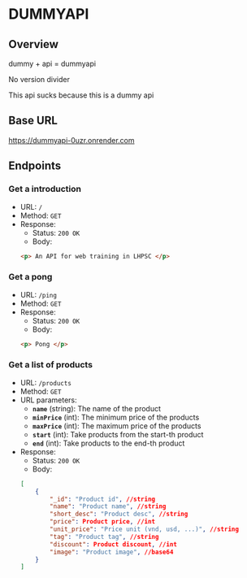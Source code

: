 # DUMMYAPI

## Overview
dummy + api = dummyapi

No version divider

This api sucks because this is a dummy api

## Base URL

https://dummyapi-0uzr.onrender.com

## Endpoints

### Get a introduction

- URL: `/`
- Method: `GET`
- Response:
    - Status: `200 OK`
    - Body:
    ```html
    <p> An API for web training in LHPSC </p>
    ```

### Get a pong

- URL: `/ping`
- Method: `GET`
- Response:
    - Status: `200 OK`
    - Body:
    ```html
    <p> Pong </p>
    ```

### Get a list of products

- URL: `/products`
- Method: `GET`
- URL parameters:
    - **`name`** (string): The name of the product
    - **`minPrice`** (int): The minimum price of the products
    - **`maxPrice`** (int): The maximum price of the products
    - **`start`** (int): Take products from the start-th product
    - **`end`** (int): Take products to the end-th product
- Response:
    - Status: `200 OK`
    - Body:
    ```json
    [
        {
            "_id": "Product id", //string
            "name": "Product name", //string
            "short_desc": "Product desc", //string
            "price": Product price, //int
            "unit_price": "Price unit (vnd, usd, ...)", //string
            "tag": "Product tag", //string
            "discount": Product discount, //int
            "image": "Product image", //base64
        }
    ]
    ```